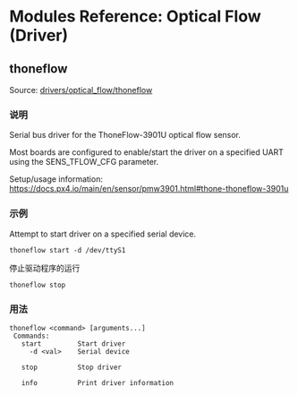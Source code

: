 # Modules Reference: Optical Flow (Driver)
## thoneflow
Source: [drivers/optical_flow/thoneflow](https://github.com/PX4/PX4-Autopilot/tree/release/1.15/src/drivers/optical_flow/thoneflow)


### 说明

Serial bus driver for the ThoneFlow-3901U optical flow sensor.

Most boards are configured to enable/start the driver on a specified UART using the SENS_TFLOW_CFG parameter.

Setup/usage information: https://docs.px4.io/main/en/sensor/pmw3901.html#thone-thoneflow-3901u

### 示例

Attempt to start driver on a specified serial device.
```
thoneflow start -d /dev/ttyS1
```
停止驱动程序的运行
```
thoneflow stop
```

<a id="thoneflow_usage"></a>

### 用法
```
thoneflow <command> [arguments...]
 Commands:
   start         Start driver
     -d <val>    Serial device

   stop          Stop driver

   info          Print driver information
```
